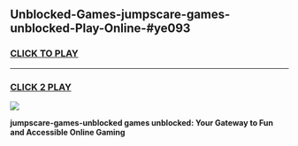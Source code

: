 
## Unblocked-Games-jumpscare-games-unblocked-Play-Online-#ye093
<h3>
<a href="https://premium.freeplayer.one?title=jumpscare-games-unblocked&ref=27F">CLICK TO PLAY</a></h3>
<hr>

<h3>
<a href="https://premium.freeplayer.one?title=jumpscare-games-unblocked&ref=27F">CLICK 2 PLAY</a>
  
</h3>

<a href="https://premium.freeplayer.one?title=jumpscare-games-unblocked&ref=27F"><img src="https://clearcache.store/games.png"></a>


**jumpscare-games-unblocked games unblocked: Your Gateway to Fun and Accessible Online Gaming**
